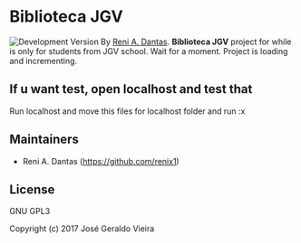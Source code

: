 # Biblioteca JGV 
![Development Version](https://img.shields.io/badge/dev-beta-green.svg)
By [Reni A. Dantas](https://www.facebook.com/pbasichacker).
**Biblioteca JGV** project for while is only for students from JGV school. Wait for a moment. Project is loading and incrementing.
## If u want test, open localhost and test that
Run localhost and move this files for localhost folder and run :x

## Maintainers

* Reni A. Dantas (https://github.com/renix1)

## License

GNU GPL3

Copyright (c) 2017 José Geraldo Vieira
